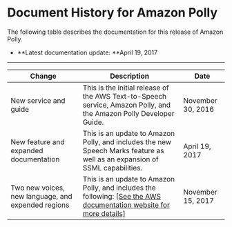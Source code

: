 # Document History for Amazon Polly<a name="doc-history"></a>

The following table describes the documentation for this release of Amazon Polly\.

+ **Latest documentation update: **April 19, 2017


****  

| Change | Description | Date | 
| --- | --- | --- | 
| New service and guide | This is the initial release of the AWS Text\-to\-Speech service, Amazon Polly, and the Amazon Polly Developer Guide\. | November 30, 2016 | 
| New feature and expanded documentation | This is an update to Amazon Polly, and includes the new Speech Marks feature as well as an expansion of SSML capabilities\. | April 19, 2017 | 
| Two new voices, new language, and expended regions | This is an update to Amazon Polly, and includes the following: [\[See the AWS documentation website for more details\]](http://docs.aws.amazon.com/polly/latest/dg/doc-history.html) | November 15, 2017 | 